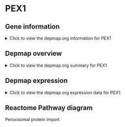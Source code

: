 <h1>PEX1</h1>

<h2>Gene information</h2>
<details>
  <summary>Click to view the depmap.org information for PEX1</summary>
  <iframe src="https://depmap.org/portal/gene/PEX1?tab=about" style="border:none;width:100%;height:800px"></iframe>
</details>

<h2>Depmap overview</h2>
<details>
  <summary>Click to view the depmap.org summary for PEX1</summary>
  <iframe src="https://depmap.org/portal/gene/PEX1?tab=overview" style="border:none;width:100%;height:800px"></iframe>
</details>

<h2>Depmap expression</h2>
<details>
  <summary>Click to view the depmap.org expression data for PEX1</summary>
  <iframe src="https://depmap.org/portal/gene/PEX1?tab=characterization" style="border:none;width:100%;height:800px"></iframe>
</details>



<h2>Reactome Pathway diagram</h2>
Peroxisomal protein import
<div id="diagramHolder"></div>

<script>
    //Creating the Reactome Diagram widget
    //Take into account a proxy needs to be set up in your server side pointing to www.reactome.org
    function onReactomeDiagramReady(){  //This function is automatically called when the widget code is ready to be used
        var diagram = Reactome.Diagram.create({
            "placeHolder" : "diagramHolder",
            "width" : 900,
            "height" : 500
        });

        //Initialising it to the "Hemostasis" pathway
        diagram.loadDiagram("R-HSA-9033241");

        //Adding different listeners

        diagram.onDiagramLoaded(function (loaded) {
            console.info("Loaded ", loaded);
            diagram.flagItems("BAD");
	    diagram.flagItems("Q92934");
            if (loaded == "R-HSA-9033241") diagram.selectItem("R-HSA-9033241");
        });

     }
</script>



